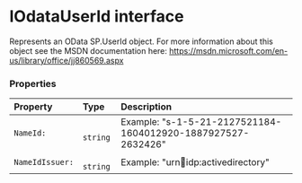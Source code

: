# IOdataUserId interface

Represents an OData SP.UserId object. For more information about this object 
see the MSDN documentation here: 
https://msdn.microsoft.com/en-us/library/office/jj860569.aspx



### Properties

| Property	   | Type	| Description|
|:-------------|:-------|:-----------|
|`NameId:`      |` string` | Example: "s-1-5-21-2127521184-1604012920-1887927527-2632426" |
|`NameIdIssuer:`      |` string` | Example: "urn:office:idp:activedirectory" |




